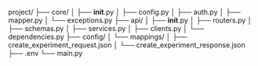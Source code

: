 <!--
 * @Author: ChZheng
 * @Date: 2025-02-12 04:52:29
 * @LastEditTime: 2025-02-12 04:52:31
 * @LastEditors: ChZheng
 * @Description:
 * @FilePath: /code/ABTest/api/qushu/readme.md
-->
project/
├── core/
│   ├── __init__.py
│   ├── config.py
│   ├── auth.py
│   ├── mapper.py
│   └── exceptions.py
├── api/
│   ├── __init__.py
│   ├── routers.py
│   ├── schemas.py
│   ├── services.py
│   ├── clients.py
│   └── dependencies.py
├── config/
│   └── mappings/
│       ├── create_experiment_request.json
│       └── create_experiment_response.json
├── .env
└── main.py
